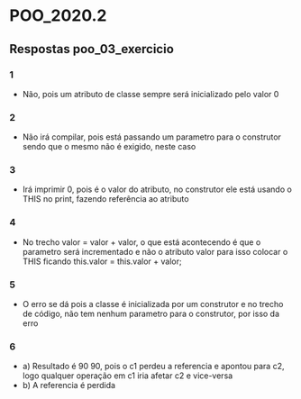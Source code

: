 # POO_2020.2

## Respostas poo_03_exercicio
### 1
- Não, pois um atributo de classe sempre será inicializado pelo valor 0
### 2
- Não irá compilar, pois está passando um parametro para o construtor sendo que o mesmo não é exigido, neste caso
### 3
- Irá imprimir 0, pois é o valor do atributo, no construtor ele está usando o THIS no print, fazendo referência ao atributo
### 4
- No trecho valor = valor + valor, o que está acontecendo é que o parametro será incrementado e não o atributo valor
para isso colocar o THIS ficando this.valor = this.valor + valor;
### 5
- O erro se dá pois a classe é inicializada por um construtor e no trecho de código, não tem nenhum parametro para o construtor, por isso
da erro
### 6
- a) Resultado é 90 90, pois o c1 perdeu a referencia e apontou para c2, logo qualquer operação em c1 iria afetar c2 e vice-versa
- b) A referencia é perdida
